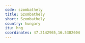 ```yaml
---
code: szombathely
title: Szombathely
short: Szombathely
country: hungary
itu: hng
coordinates: 47.2142965,16.5302604
---
```

